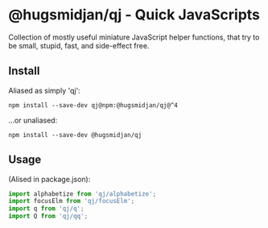 # @hugsmidjan/qj - Quick JavaScripts

Collection of mostly useful miniature JavaScript helper functions, that try to
be small, stupid, fast, and side-effect free.

## Install

Aliased as simply 'qj':

    npm install --save-dev qj@npm:@hugsmidjan/qj@^4

...or unaliased:

    npm install --save-dev @hugsmidjan/qj

## Usage

(Alised in package.json):

```js
import alphabetize from 'qj/alphabetize';
import focusElm from 'qj/focusElm';
import q from 'qj/q';
import Q from 'qj/qq';
```
